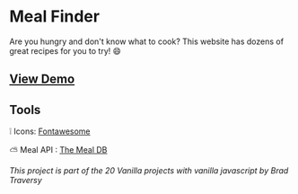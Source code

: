 # Meal Finder

Are you hungry and don't know what to cook? This website has dozens of great recipes for you to try! :smile:

## [View Demo](https://themealfinder.netlify.app/)


## Tools 

:grey_exclamation: Icons: [Fontawesome](https://fontawesome.com/)

:partly_sunny: Meal API  : [The Meal DB](https://www.themealdb.com/api.php)



*This project is part of the 20 Vanilla projects with vanilla javascript by Brad Traversy*
